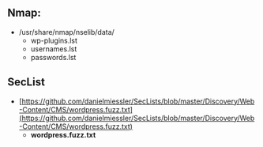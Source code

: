 ## Nmap:

- /usr/share/nmap/nselib/data/
    - wp-plugins.lst
    - usernames.lst
    - passwords.lst
    

## SecList

- [https://github.com/danielmiessler/SecLists/blob/master/Discovery/Web-Content/CMS/wordpress.fuzz.txt](https://github.com/danielmiessler/SecLists/blob/master/Discovery/Web-Content/CMS/wordpress.fuzz.txt)
    - ****wordpress.fuzz.txt****
